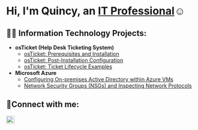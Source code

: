 <h1>Hi, I'm Quincy, an <a href="https://linkedin.com/in/quincy-pickens100/">IT Professional</a>☺</h1>

<h2>👨‍💻 Information Technology Projects:</h2>

- <b>osTicket (Help Desk Ticketing System)</b>
  - [osTicket: Prerequisites and Installation](https://github.com/quincypickens/osticket-prereqs)
  - [osTicket: Post-Installation Configuration](https://github.com/quincypickens/post-install-config)
  - [osTicket: Ticket Lifecycle Examples](https://github.com/quincypickens/ticket-lifecycle)
- <b>Microsoft Azure</b>
  - [Configuring On-premises Active Directory within Azure VMs](https://github.com/quincypickens/configure-ad)
  - [Network Security Groups (NSGs) and Inspecting Network Protocols](https://github.com/quincypickens/azure-network-protocols)

<h2>🤳Connect with me:</h2>

[<img align="left" alt="Josh | LinkedIn" width="22px" src="https://cdn.jsdelivr.net/npm/simple-icons@v3/icons/linkedin.svg" />][linkedin]

[linkedin]: https://linkedin.com/in/quincy-pickens100/


